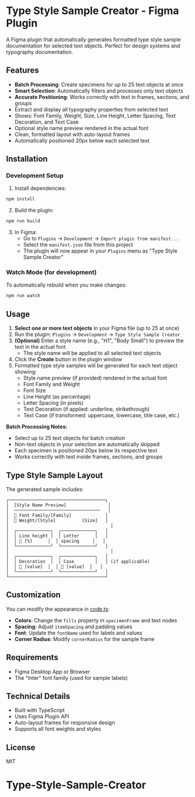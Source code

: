 # Type Style Sample Creator - Figma Plugin

A Figma plugin that automatically generates formatted type style sample documentation for selected text objects. Perfect for design systems and typography documentation.

## Features

- **Batch Processing**: Create specimens for up to 25 text objects at once
- **Smart Selection**: Automatically filters and processes only text objects
- **Accurate Positioning**: Works correctly with text in frames, sections, and groups
- Extract and display all typography properties from selected text
- Shows: Font Family, Weight, Size, Line Height, Letter Spacing, Text Decoration, and Text Case
- Optional style name preview rendered in the actual font
- Clean, formatted layout with auto-layout frames
- Automatically positioned 20px below each selected text

## Installation

### Development Setup

1. Install dependencies:
```bash
npm install
```

2. Build the plugin:
```bash
npm run build
```

3. In Figma:
   - Go to `Plugins` → `Development` → `Import plugin from manifest...`
   - Select the `manifest.json` file from this project
   - The plugin will now appear in your `Plugins` menu as "Type Style Sample Creator"

### Watch Mode (for development)

To automatically rebuild when you make changes:
```bash
npm run watch
```

## Usage

1. **Select one or more text objects** in your Figma file (up to 25 at once)
2. Run the plugin: `Plugins` → `Development` → `Type Style Sample Creator`
3. **(Optional)** Enter a style name (e.g., "H1", "Body Small") to preview the text in the actual font
   - The style name will be applied to all selected text objects
4. Click the **Create** button in the plugin window
5. Formatted type style samples will be generated for each text object showing:
   - Style name preview (if provided) rendered in the actual font
   - Font Family and Weight
   - Font Size
   - Line Height (as percentage)
   - Letter Spacing (in pixels)
   - Text Decoration (if applied: underline, strikethrough)
   - Text Case (if transformed: uppercase, lowercase, title case, etc.)

**Batch Processing Notes:**
- Select up to 25 text objects for batch creation
- Non-text objects in your selection are automatically skipped
- Each specimen is positioned 20px below its respective text
- Works correctly with text inside frames, sections, and groups

## Type Style Sample Layout

The generated sample includes:

```
┌─────────────────────────────────────┐
│  [Style Name Preview]                │
│  ─────────────────────────────────   │
│  📝 Font Family/[Family]             │
│  📝 Weight/[Style]          [Size]   │
│                                       │
│  ┌─────────────┐  ┌─────────────┐   │
│  │ Line height │  │ Letter      │   │
│  │ 📝 [%]      │  │ spacing     │   │
│  └─────────────┘  └─────────────┘   │
│                                       │
│  ┌─────────────┐  ┌─────────────┐   │
│  │ Decoration  │  │ Case        │   │ (if applicable)
│  │ 📝 [value]  │  │ 📝 [value]  │   │
│  └─────────────┘  └─────────────┘   │
└─────────────────────────────────────┘
```

## Customization

You can modify the appearance in [code.ts](code.ts):

- **Colors**: Change the `fills` property in `specimenFrame` and text nodes
- **Spacing**: Adjust `itemSpacing` and padding values
- **Font**: Update the `fontName` used for labels and values
- **Corner Radius**: Modify `cornerRadius` for the sample frame

## Requirements

- Figma Desktop App or Browser
- The "Inter" font family (used for sample labels)

## Technical Details

- Built with TypeScript
- Uses Figma Plugin API
- Auto-layout frames for responsive design
- Supports all font weights and styles

## License

MIT
# Type-Style-Sample-Creator
